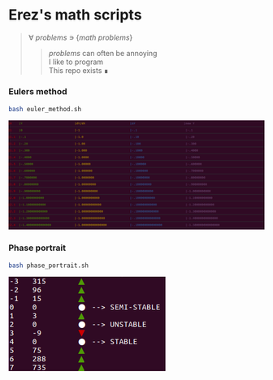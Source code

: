 # Erez's math scripts

> ∀ _problems_ ∍ {_math problems_}  
>> _problems_ can often be annoying  
>> I like to program  
>> This repo exists                ∎  

### Eulers method  
```bash
bash euler_method.sh
```
![Eulers Method](img/EulerMethod.png)


### Phase portrait  
```bash
bash phase_portrait.sh
```
![Phase Portrait](img/PhasePortrait.png)
